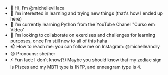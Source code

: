 - 👋 Hi, I’m @michellevillaca
- 👀 I’m interested in learning and trying new things (that's how I ended up here)
- 🌱 I’m currently learning Python from the YouTube Chanel "Curso em Vídeo'
- 💞️ I’m looking to collaborate on exercises and challenges for learning purposes, once I'm still new to all of this haha
- 📫 How to reach me: you can follow me on Instagram: @michelleandry
- 😄 Pronouns: she/her
- ⚡ Fun fact: I don't know(?) Maybe you should know that my zodiac sign is Pisces and my MBTI type is INFP, and enneagram type is 4.

<!---
michellevillaca/michellevillaca is a ✨ special ✨ repository because its `README.md` (this file) appears on your GitHub profile.
You can click the Preview link to take a look at your changes.
--->
